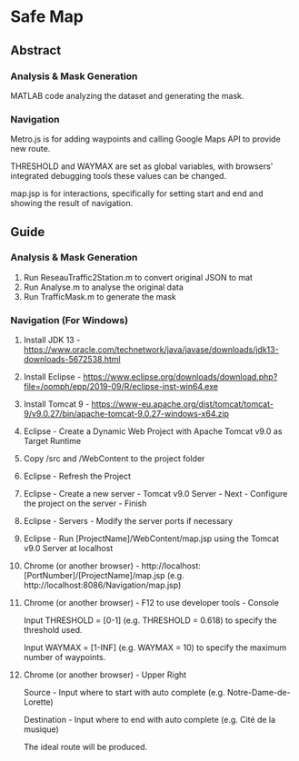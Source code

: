 # Safe Map

## Abstract

### Analysis & Mask Generation

MATLAB code analyzing the dataset and generating the mask.

### Navigation

Metro.js is for adding waypoints and calling Google Maps API to provide new route.

THRESHOLD and WAYMAX are set as global variables, with browsers' integrated debugging tools these values can be changed.

map.jsp is for interactions, specifically for setting start and end and showing the result of navigation.

## Guide

### Analysis & Mask Generation

1. Run ReseauTraffic2Station.m to convert original JSON to mat
2. Run Analyse.m to analyse the original data
3. Run TrafficMask.m to generate the mask

### Navigation (For Windows)

1. Install JDK 13 - https://www.oracle.com/technetwork/java/javase/downloads/jdk13-downloads-5672538.html

2. Install Eclipse - https://www.eclipse.org/downloads/download.php?file=/oomph/epp/2019-09/R/eclipse-inst-win64.exe

3. Install Tomcat 9 - https://www-eu.apache.org/dist/tomcat/tomcat-9/v9.0.27/bin/apache-tomcat-9.0.27-windows-x64.zip

4. Eclipse - Create a Dynamic Web Project with Apache Tomcat v9.0 as Target Runtime

5. Copy /src and /WebContent to the project folder

6. Eclipse - Refresh the Project

7. Eclipse - Create a new server - Tomcat v9.0 Server - Next - Configure the project on the server - Finish

8. Eclipse - Servers - Modify the server ports if necessary

9. Eclipse - Run [ProjectName]/WebContent/map.jsp using the Tomcat v9.0 Server at localhost

10. Chrome (or another browser) - http://localhost:[PortNumber]/[ProjectName]/map.jsp (e.g. http://localhost:8086/Navigation/map.jsp)

11. Chrome (or another browser) - F12 to use developer tools - Console

    Input THRESHOLD = [0-1] (e.g. THRESHOLD = 0.618) to specify the threshold used.

    Input WAYMAX = [1-INF] (e.g. WAYMAX = 10) to specify the maximum number of waypoints.

12. Chrome (or another browser) - Upper Right

    Source - Input where to start with auto complete (e.g. Notre-Dame-de-Lorette) 

    Destination - Input where to end with auto complete (e.g. Cité de la musique)

    The ideal route will be produced.
